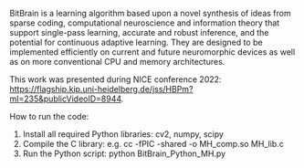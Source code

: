 BitBrain is a learning algorithm based upon a novel synthesis of ideas from sparse coding, computational neuroscience and information theory that support single-pass learning, accurate and robust inference, and the potential for continuous adaptive learning. They are designed to be
implemented efficiently on current and future neuromorphic devices as well as on more
conventional CPU and memory architectures.

This work was presented during NICE conference 2022: https://flagship.kip.uni-heidelberg.de/jss/HBPm?mI=235&publicVideoID=8944.

How to run the code:
1. Install all required Python libraries: cv2, numpy, scipy
2. Compile the C library: e.g. cc -fPIC -shared -o MH_comp.so MH_lib.c
3. Run the Python script: python BitBrain_Python_MH.py
